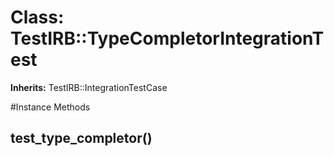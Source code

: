 # Class: TestIRB::TypeCompletorIntegrationTest
**Inherits:** TestIRB::IntegrationTestCase
    




#Instance Methods
## test_type_completor() [](#method-i-test_type_completor)

